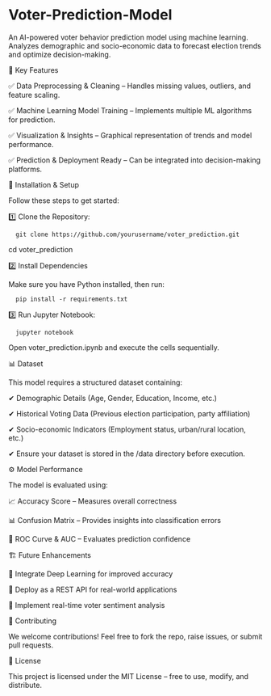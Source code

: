 # Voter-Prediction-Model
An AI-powered voter behavior prediction model using machine learning. Analyzes demographic and socio-economic data to forecast election trends and optimize decision-making.

🚀 Key Features

✅ Data Preprocessing & Cleaning – Handles missing values, outliers, and feature scaling.

✅ Machine Learning Model Training – Implements multiple ML algorithms for prediction.

✅ Visualization & Insights – Graphical representation of trends and model performance.

✅ Prediction & Deployment Ready – Can be integrated into decision-making platforms.

🔧 Installation & Setup

Follow these steps to get started:

1️⃣ Clone the Repository:

      git clone https://github.com/yourusername/voter_prediction.git
      
cd voter_prediction

2️⃣ Install Dependencies

Make sure you have Python installed, then run:

      pip install -r requirements.txt
      
3️⃣ Run Jupyter Notebook:

      jupyter notebook
      
Open voter_prediction.ipynb and execute the cells sequentially.

📊 Dataset

This model requires a structured dataset containing:

✔ Demographic Details (Age, Gender, Education, Income, etc.)

✔ Historical Voting Data (Previous election participation, party affiliation)

✔ Socio-economic Indicators (Employment status, urban/rural location, etc.)

✔ Ensure your dataset is stored in the /data directory before execution.

⚙️ Model Performance

The model is evaluated using:

📈 Accuracy Score – Measures overall correctness

📊 Confusion Matrix – Provides insights into classification errors

🔎 ROC Curve & AUC – Evaluates prediction confidence

🏗️ Future Enhancements

🔹 Integrate Deep Learning for improved accuracy

🔹 Deploy as a REST API for real-world applications

🔹 Implement real-time voter sentiment analysis


🤝 Contributing

We welcome contributions! Feel free to fork the repo, raise issues, or submit pull requests.

📝 License

This project is licensed under the MIT License – free to use, modify, and distribute.
